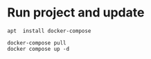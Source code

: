 # Run project and update

```
apt  install docker-compose 

docker-compose pull
docker compose up -d

```
